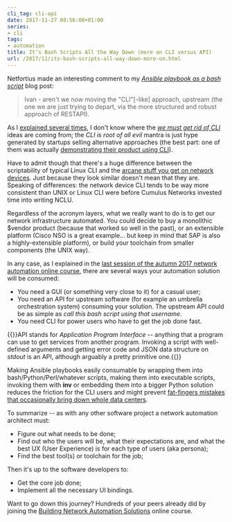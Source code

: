 ```yaml
---
cli_tag: cli-api
date: 2017-11-27 08:56:00+01:00
series:
- cli
tags:
- automation
title: It’s Bash Scripts All the Way Down (more on CLI versus API)
url: /2017/11/its-bash-scripts-all-way-down-more-on.html
---
```

Netfortius made an interesting comment to my [*Ansible playbook as a bash script*](http://blog.ipspace.net/2017/10/turn-your-ansible-playbook-into-bash.html) blog post:

> Ivan - aren\'t we now moving the \"CLI\"\[-like\] approach, upstream (the one we are just trying to depart, via the more structured and robust approach of RESTAPI).

As I [explained several times](http://blog.ipspace.net/2017/10/cli-or-api-again-and-again-and-again.html), I don't know where the [*we must get rid of CLI*](http://blog.ipspace.net/2014/02/is-cli-in-my-way-or-is-it-just-symptom.html) ideas are coming from; the *CLI is root of all evil* mantra is just hype generated by startups selling alternative approaches (the best part: one of them was actually [demonstrating their product using CLI](http://techfieldday.com/appearance/big-switch-presents-at-networking-field-day-6/)).
<!--more-->
Have to admit though that there's a huge difference between the scriptability of typical Linux CLI and the [arcane stuff you get on network devices](http://blog.ipspace.net/2014/02/cli-or-api-wait-do-you-really-have-to.html). Just because they look similar doesn't mean that they are. Speaking of differences: the network device CLI tends to be way more consistent than UNIX or Linux CLI were before Cumulus Networks invested time into writing NCLU.

Regardless of the acronym layers, what we really want to do is to get our network infrastructure automated. You could decide to buy a monolithic \$vendor product (because that worked so well in the past), or an extensible platform (Cisco NSO is a great example... but keep in mind that SAP is also a highly-extensible platform), or build your toolchain from smaller components (the UNIX way).

In any case, as I explained in the [last session of the autumn 2017 network automation online course](https://my.ipspace.net/bin/list?id=NetAutSol&module=6#M6S1), there are several ways your automation solution will be consumed:

-   You need a GUI (or something very close to it) for a casual user;
-   You need an API for upstream software (for example an umbrella orchestration system) consuming your solution. The upstream API could be as simple as *call this bash script using that username*.
-   You need CLI for power users who have to get the job done fast.

{{<note info>}}API stands for *Application Program Interface* -- anything that a program can use to get services from another program. Invoking a script with well-defined arguments and getting error code and JSON data structure on *stdout* is an API, although arguably a pretty primitive one.{{</note>}}

Making Ansible playbooks easily consumable by wrapping them into bash/Python/Perl/whatever scripts, making them into executable scripts, invoking them with **inv** or embedding them into a bigger Python solution reduces the friction for the CLI users and might prevent [fat-fingers mistakes that occasionally bring down whole data centers](https://aws.amazon.com/message/41926/).

To summarize -- as with any other software project a network automation architect must:

-   Figure out what needs to be done;
-   Find out who the users will be, what their expectations are, and what the best UX (User Experience) is for each type of users (aka persona);
-   Find the best tool(s) or toolchain for the job;

Then it's up to the software developers to:

-   Get the core job done;
-   Implement all the necessary UI bindings.

Want to go down this journey? Hundreds of your peers already did by joining the [Building Network Automation Solutions](http://www.ipspace.net/Building_Network_Automation_Solutions) online course.
